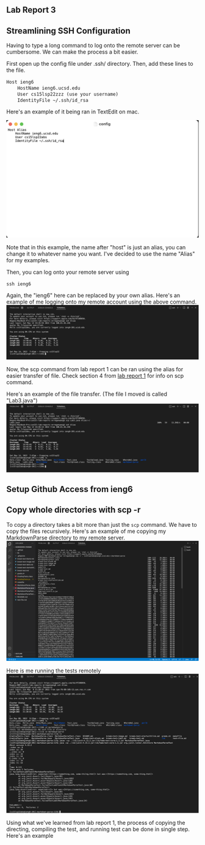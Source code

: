 ## Lab Report 3

## Streamlining SSH Configuration
Having to type a long command to log onto the remote server can be cumbersome. We can make the process a bit easier. 

First open up the config file under .ssh/ directory. 
Then, add these lines to the file. 
```
Host ieng6
    HostName ieng6.ucsd.edu
    User cs15lsp22zzz (use your username)
    IdentityFile ~/.ssh/id_rsa

```
Here's an example of it being ran in TextEdit on mac. 

![image](config.png)

Note that in this example, the name after "host" is just an alias, you can change it to whatever name you want. I've decided to use the name "Alias" for my examples. 

Then, you can log onto your remote server using 
```
ssh ieng6
```
Again, the "ieng6" here can be replaced by your own alias. Here's an example of me logging onto my remote account using the above command. 
![image](sshAlias.png)

Now, the scp command from lab report 1 can be ran using the alias for easier transfer of file. Check section 4 from [lab report 1](https://mrreganwang.github.io/cse15l-lab-reports/lab-report-1-week-2) for info on scp command. 

Here's an example of the file transfer. (The file I moved is called "Lab3.java")
![image](scpLab3.png)

## Setup Github Access from ieng6


## Copy whole directories with scp -r
To copy a directory takes a bit more than just the `scp` command. We have to copy the files recursively. Here's an example of me copying my MarkdownParse directory to my remote server. 
![image](copyDirectory.png)

Here is me running the tests remotely
![image](remoteTest.png)

Using what we've learned from lab report 1, the process of copying the directing, compiling the test, and running test can be done in single step. Here's an example



